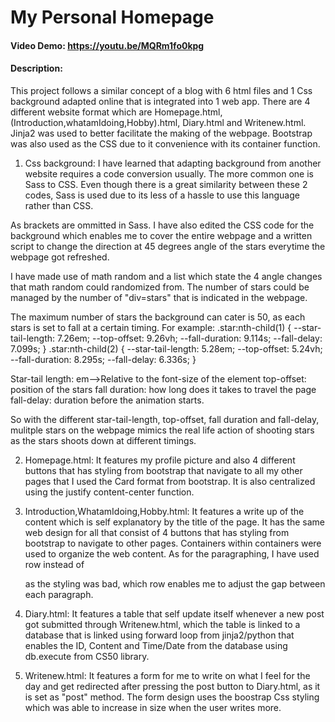 # My Personal Homepage
#### Video Demo: https://youtu.be/MQRm1fo0kpg
#### Description:
This project follows a similar concept of a blog with 6 html files and 1 Css background adapted online that is integrated into 1 web app.
There are 4 different website format which are Homepage.html, (Introduction,whatamIdoing,Hobby).html, Diary.html and Writenew.html. Jinja2 was used to better facilitate the making of the webpage. Bootstrap was also used as the CSS due to it convenience with its container function.

1. Css background:
I have learned that adapting background from another website requires a code conversion usually. The more common one is Sass to CSS. Even though there is a great similarity between these 2 codes, Sass is used due to its less of a hassle to use this language rather than CSS.

As brackets are ommitted in Sass. I have also edited the CSS code for the background which enables me to cover the entire webpage and a written script to change the direction at 45 degrees angle of the stars everytime the webpage got refreshed.

I have made use of math random and a list which state the 4 angle changes that math random could randomized from. The number of stars could be managed by the number of "div=stars" that is indicated in the webpage.

The maximum number of stars the background can cater is 50, as each stars is set to fall at a certain timing. For example:
    .star:nth-child(1) {
      --star-tail-length: 7.26em;
      --top-offset: 9.26vh;
      --fall-duration: 9.114s;
      --fall-delay: 7.099s; }
    .star:nth-child(2) {
      --star-tail-length: 5.28em;
      --top-offset: 5.24vh;
      --fall-duration: 8.295s;
      --fall-delay: 6.336s; }

Star-tail length: em-->Relative to the font-size of the element
top-offset: position of the stars
fall duration: how long does it takes to travel the page
fall-delay: duration before the animation starts.

So with the different star-tail-length, top-offset, fall duration and fall-delay, mulitple stars on the webpage mimics the real life action of shooting stars as the stars shoots down at different timings.


2. Homepage.html:
It features my profile picture and also 4 different buttons that has styling from bootstrap that navigate to all my other pages that I used the Card format from bootstrap. It is also centralized using the justify content-center function.


3. Introduction,WhatamIdoing,Hobby.html:
It features a write up of the content which is self explanatory by the title of the page. It has the same web design for all that consist of 4 buttons that has styling from bootstrap to navigate to other pages. Containers within containers were used to organize the web content. As for the paragraphing, I have used row instead of <p> as the styling was bad, which row enables me to adjust the gap between each paragraph.


4. Diary.html:
It features a table that self update itself whenever a new post got submitted through Writenew.html, which the table is linked to a database that is linked using forward loop from jinja2/python that enables the ID, Content and Time/Date  from the database using db.execute from CS50 library.


5. Writenew.html:
It features a form for me to write on what I feel for the day and get redirected after pressing the post button to Diary.html, as it is set as "post" method. The form design uses the boostrap Css styling which was able to increase in size when the user writes more.

